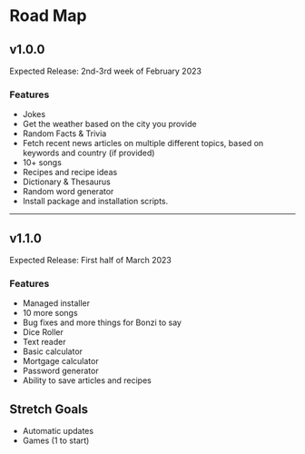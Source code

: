 # Road Map
## v1.0.0
Expected Release: 2nd-3rd week of February 2023
### Features
- Jokes
- Get the weather based on the city you provide
- Random Facts & Trivia
- Fetch recent news articles on multiple different topics, based on keywords and country (if provided)
- 10+ songs
- Recipes and recipe ideas
- Dictionary & Thesaurus
- Random word generator
- Install package and installation scripts.
---
## v1.1.0
Expected Release: First half of March 2023
### Features
- Managed installer
- 10 more songs
- Bug fixes and more things for Bonzi to say
- Dice Roller
- Text reader
- Basic calculator
- Mortgage calculator
- Password generator
- Ability to save articles and recipes
## Stretch Goals
- Automatic updates
- Games (1 to start)
